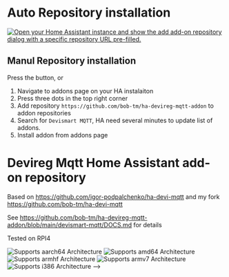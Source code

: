 # Auto Repository installation

[![Open your Home Assistant instance and show the add add-on repository dialog with a specific repository URL pre-filled.](https://my.home-assistant.io/badges/supervisor_add_addon_repository.svg)](https://my.home-assistant.io/redirect/supervisor_add_addon_repository/?repository_url=https://github.com/bob-tm/ha-devireg-mqtt-addon)

## Manul Repository installation

Press the button, or
1. Navigate to addons page on your HA instalaiton
2. Press three dots in the top right corner
3. Add repository `https://github.com/bob-tm/ha-devireg-mqtt-addon` to addon repositories
4. Search for `Devismart MQTT`, HA need several minutes to update list of addons. 
5. Install addon from addons page


# Devireg Mqtt Home Assistant add-on repository

Based on <https://github.com/igor-podpalchenko/ha-devi-mqtt> and 
my fork <https://github.com/bob-tm/ha-devi-mqtt> 

See https://github.com/bob-tm/ha-devireg-mqtt-addon/blob/main/devismart-mqtt/DOCS.md for details

Tested on RPI4

![Supports aarch64 Architecture][aarch64-shield]
![Supports amd64 Architecture][amd64-shield]
![Supports armhf Architecture][armhf-shield]
![Supports armv7 Architecture][armv7-shield]
![Supports i386 Architecture][i386-shield]
 -->

[aarch64-shield]: https://img.shields.io/badge/aarch64-yes-green.svg
[amd64-shield]: https://img.shields.io/badge/amd64-yes-green.svg
[armhf-shield]: https://img.shields.io/badge/armhf-yes-green.svg
[armv7-shield]: https://img.shields.io/badge/armv7-yes-green.svg
[i386-shield]: https://img.shields.io/badge/i386-yes-green.svg
